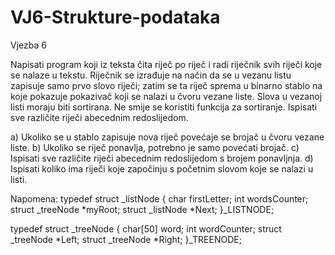 # VJ6-Strukture-podataka
Vjezba 6

Napisati program koji iz teksta čita riječ po riječ i radi riječnik svih riječi koje se nalaze u tekstu.
Riječnik se izrađuje na način da se u vezanu listu zapisuje samo prvo slovo riječi;
zatim se ta riječ sprema u binarno stablo na koje pokazuje pokazivač koji se nalazi u čvoru vezane liste.
Slova u vezanoj listi moraju biti sortirana. Ne smije se koristiti funkcija za sortiranje.
Ispisati sve različite riječi abecednim redoslijedom.

a) Ukoliko se u stablo zapisuje nova riječ povećaje se brojač u čvoru vezane liste.
b) Ukoliko se riječ ponavlja, potrebno je samo povećati brojač.
c) Ispisati sve različite riječi abecednim redoslijedom s brojem ponavljnja.
d) Ispisati koliko ima riječi koje započinju s početnim slovom koje se nalazi u listi.

Napomena:
typedef struct _listNode
{
char firstLetter;
int wordsCounter;
struct _treeNode *myRoot;
struct _listNode *Next;
}_LISTNODE;

typedef struct _treeNode
{
char[50] word;
int wordCounter;
struct _treeNode *Left;
struct _treeNode *Right;
}_TREENODE;
